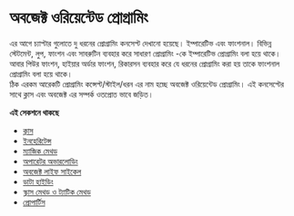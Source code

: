 # অবজেক্ট ওরিয়েন্টেড প্রোগ্রামিং

এর আগে চ্যাপ্টার গুলোতে দু ধরনের প্রোগ্রামিং কনসেপ্ট দেখানো হয়েছে। ইম্পারেটিভ এবং ফাংশনাল। বিভিন্ন স্টেটমেন্ট, লুপ, ফাংশন এবং সাবরুটিন ব্যবহার করে সাধারণ প্রোগ্রামিং -কে ইম্পারেটিভ প্রোগ্রামিং বলা হয়ে থাকে। আবার পিউর ফাংশন, হাইয়ার অর্ডার ফাংশন, রিকারসন ব্যবহার করে যে ধরনের প্রোগ্রামিং করা হয় তাকে ফাংশনাল প্রোগ্রামিং বলা হয়ে থাকে।  
ঠিক এরকম আরেকটি প্রোগ্রামিং কন্সেপ্ট/স্টাইল/ধরন এর নাম হচ্ছে অবজেক্ট ওরিয়েন্টেড প্রোগ্রামিং। এই কনসেপ্টের সাথে ক্লাস এবং অবজেক্ট এর সম্পর্ক ওতপ্রোত ভাবে জড়িত।

**এই সেকশনে থাকছে**

* [ক্লাস](class.md)
* [ইনহেরিটেন্স](inheritance.md)
* [ম্যাজিক মেথড](magic-method.md)
* [অপারেটর অভারলোডিং](operator-overloading.md)
* [অবজেক্ট লাইফ সাইকেল](object-life-cycle.md)
* [ডাটা হাইডিং](data-hiding.md)
* [স্ক্লাস মেথড ও ট্যাটিক মেথড](class-static-method.md)
* [প্রোপার্টিস](property.md)

